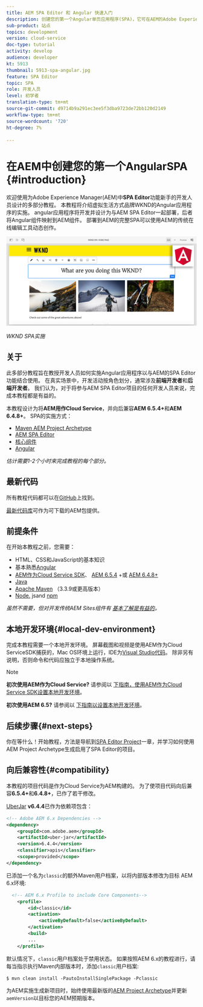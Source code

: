 ```yaml
---
title: AEM SPA Editor 和 Angular 快速入门
description: 创建您的第一个Angular单页应用程序(SPA)，它可在AEM的Adobe Experience Manager中使用WKND SPA进行编辑。 了解如何借助AEM SPA Editor使用Angular JS框架创建SPA。 本教程由多部分组成，其中将介绍虚拟生活方式品牌WKND的Angular应用程序的实施。 本教程介绍了SPA的端到端创建以及与AEM的集成。
sub-product: 站点
topics: development
version: cloud-service
doc-type: tutorial
activity: develop
audience: developer
kt: 5913
thumbnail: 5913-spa-angular.jpg
feature: SPA Editor
topic: SPA
role: 开发人员
level: 初学者
translation-type: tm+mt
source-git-commit: d9714b9a291ec3ee5f3dba9723de72bb120d2149
workflow-type: tm+mt
source-wordcount: '720'
ht-degree: 7%

---
```



# 在AEM中创建您的第一个AngularSPA {#introduction}

欢迎使用为Adobe Experience Manager(AEM)中&#x200B;**SPA Editor**&#x200B;功能新手的开发人员设计的多部分教程。 本教程将介绍虚拟生活方式品牌WKND的Angular应用程序的实施。 angular应用程序将开发并设计为与AEM SPA Editor一起部署，后者将Angular组件映射到AEM组件。 部署到AEM的完整SPA可以使用AEM的传统在线编辑工具动态创作。

![最终SPA已实施](assets/wknd-spa-implementation.png)

*WKND SPA实施*

## 关于

此多部分教程旨在教授开发人员如何实施Angular应用程序以与AEM的SPA Editor功能结合使用。 在真实场景中，开发活动按角色划分，通常涉及&#x200B;**前端开发者**&#x200B;和&#x200B;**后端开发者**。 我们认为，对于将参与AEM SPA Editor项目的任何开发人员来说，完成本教程都是有益的。

本教程设计为将&#x200B;**AEM用作Cloud Service**，并向后兼容&#x200B;**AEM 6.5.4+**&#x200B;和&#x200B;**AEM 6.4.8+**。 SPA的实施方式：

* [Maven AEM Project Archetype](https://docs.adobe.com/content/help/zh-Hans/experience-manager-core-components/using/developing/archetype/overview.html)
* [AEM SPA Editor](https://docs.adobe.com/content/help/en/experience-manager-65/developing/headless/spas/spa-walkthrough.html#content-editing-experience-with-spa)
* [核心组件](https://docs.adobe.com/content/help/zh-Hans/experience-manager-core-components/using/introduction.html)
* [Angular](https://angular.io/)

*估计需要1-2个小时来完成教程的每个部分。*

## 最新代码

所有教程代码都可以在[GitHub](https://github.com/adobe/aem-guides-wknd-spa)上找到。

[最新代码库](https://github.com/adobe/aem-guides-wknd-spa/releases)可作为可下载的AEM包提供。

## 前提条件

在开始本教程之前，您需要：

* HTML、CSS和JavaScript的基本知识
* 基本熟悉[Angular](https://angular.io/)
* [AEM作为Cloud Service SDK](https://docs.adobe.com/content/help/en/experience-manager-learn/cloud-service/local-development-environment-set-up/aem-runtime.html#download-the-aem-as-a-cloud-service-sdk)、 [AEM 6.5.4](https://helpx.adobe.com/experience-manager/aem-releases-updates.html#65) +或 [AEM 6.4.8+](https://helpx.adobe.com/experience-manager/aem-releases-updates.html#64)
* [Java](https://downloads.experiencecloud.adobe.com/content/software-distribution/en/general.html)
* [Apache Maven](https://maven.apache.org/) （3.3.9或更高版本）
* [Node.](https://nodejs.org/en/) jsand  [npm](https://www.npmjs.com/)

*虽然不需要，但对开发传统AEM Sites组件有 [基本了解是有益的](https://docs.adobe.com/content/help/en/experience-manager-learn/getting-started-wknd-tutorial-develop/overview.html)。*

## 本地开发环境{#local-dev-environment}

完成本教程需要一个本地开发环境。 屏幕截图和视频是使用AEM作为Cloud ServiceSDK捕获的，Mac OS环境上运行，IDE为[Visual Studio代码](https://code.visualstudio.com/)。 除非另有说明，否则命令和代码应独立于本地操作系统。

>[!NOTE]
>
> **初次使用AEM作为Cloud Service?** 请参阅以 [下指南，使用AEM作为Cloud Service SDK设置本地开发环境](https://docs.adobe.com/content/help/en/experience-manager-learn/cloud-service/local-development-environment-set-up/overview.html)。
>
> **初次使用AEM 6.5?** 请参阅以 [下指南以设置本地开发环境](https://docs.adobe.com/content/help/en/experience-manager-learn/foundation/development/set-up-a-local-aem-development-environment.html)。

## 后续步骤{#next-steps}

你在等什么！开始教程，方法是导航到[SPA Editor Project](create-project.md)一章，并学习如何使用AEM Project Archetype生成启用了SPA Editor的项目。

## 向后兼容性{#compatibility}

本教程的项目代码是作为Cloud Service为AEM构建的。 为了使项目代码向后兼容&#x200B;**6.5.4+**&#x200B;和&#x200B;**6.4.8+**，已作了若干修改。

[UberJar](https://docs.adobe.com/content/help/en/experience-manager-65/developing/devtools/ht-projects-maven.html#what-is-the-uberjar) **v6.4.4**&#x200B;已作为依赖项包含：

```xml
<!-- Adobe AEM 6.x Dependencies -->
<dependency>
    <groupId>com.adobe.aem</groupId>
    <artifactId>uber-jar</artifactId>
    <version>6.4.4</version>
    <classifier>apis</classifier>
    <scope>provided</scope>
</dependency>
```

已添加一个名为`classic`的额外Maven用户档案，以将内部版本修改为目标 AEM 6.x环境:

```xml
  <!-- AEM 6.x Profile to include Core Components-->
    <profile>
        <id>classic</id>
        <activation>
            <activeByDefault>false</activeByDefault>
        </activation>
        <build>
        ...
    </profile>
```

默认情况下，`classic`用户档案处于禁用状态。 如果按照AEM 6.x的教程进行，请每当指示执行Maven内部版本时，添加`classic`用户档案:

```shell
$ mvn clean install -PautoInstallSinglePackage -Pclassic
```

为AEM实施生成新项目时，始终使用最新版的[AEM Project Archetype](https://github.com/adobe/aem-project-archetype)并更新`aemVersion`以目标您的AEM预期版本。
